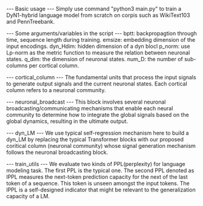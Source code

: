 
--- Basic usage ---
Simply use command "python3 main.py" to train a DyN1-hybrid language model from scratch on corpis such as WikiText103 and PennTreebank.

--- Some arguments/variables in the script ---
bptt: backpropagtion through time, sequence length during training.
emsize: embedding dimension of the input encodings.
dyn_Hdim: hidden dimension of a dyn blocl
p_norm: use Lp-norm as the metric function to measure the relation between neuronal states.
q_dim: the dimension of neuronal states.
num_D: the number of sub-columns per cortical column.

--- cortical_column ---
The fundamental units that process the input signals to generate output signals and the current neuronal states.
Each cortical column refers to a neuronal community.

--- neuronal_broadcast ---
This block involves several neuronal broadcasting/communicating mechanisms that enable each neural community to determine how to integrate the global signals based on the global dynamics, resulting in the ultimate output. 

--- dyn_LM ---
We use typical self-regression mechanism here to build a dyn_LM by replacing the typical Transformer blocks with our proposed coritical column (neuronal community) whose signal generation mechanism follows the neuronal broadcasting block.

--- train_utils ---
We evaluate two kinds of PPL(perplexity) for language modeling task.
The first PPL is the typical one.
The second PPL denoted as lPPL measures the next-token prediction capacity for the next of the last token of a sequence.
This token is unseen amongst the input tokens.
The lPPL is a self-designed indicator that might be relevant to the generalization capacity of a LM.


